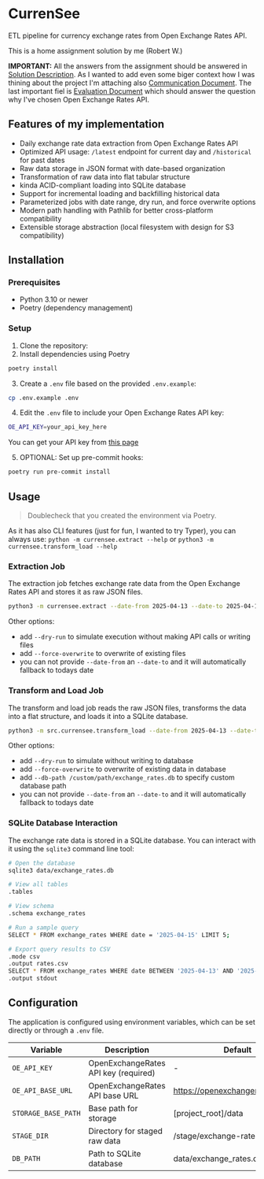 # CurrenSee

ETL pipeline for currency exchange rates from Open Exchange Rates API.

This is a home assignment solution by me (Robert W.)

**IMPORTANT:**
All the answers from the assignment should be answered in [Solution Description](docs/SOLUTION_DESCRIPTION.md).
As I wanted to add even some biger context how I was thining about the project I'm attaching also [Communication Document](docs/COMMUNICATION.md). The last important fiel is [Evaluation Document](docs/EVALUATION.md) which should answer the question why I've chosen Open Exchange Rates API.

## Features of my implementation

- Daily exchange rate data extraction from Open Exchange Rates API
- Optimized API usage: `/latest` endpoint for current day and `/historical` for past dates
- Raw data storage in JSON format with date-based organization
- Transformation of raw data into flat tabular structure
- kinda ACID-compliant loading into SQLite database
- Support for incremental loading and backfilling historical data
- Parameterized jobs with date range, dry run, and force overwrite options
- Modern path handling with Pathlib for better cross-platform compatibility
- Extensible storage abstraction (local filesystem with design for S3 compatibility)

## Installation

### Prerequisites

- Python 3.10 or newer
- Poetry (dependency management)

### Setup

1. Clone the repository:
2. Install dependencies using Poetry

```bash
poetry install
```

3. Create a `.env` file based on the provided `.env.example`:

```bash
cp .env.example .env
```

4. Edit the `.env` file to include your Open Exchange Rates API key:

```bash
OE_API_KEY=your_api_key_here
```

You can get your API key from [this page](https://openexchangerates.org/signup/free)

5. OPTIONAL: Set up pre-commit hooks:

```bash
poetry run pre-commit install
```

## Usage

> Doublecheck that you created the environment via Poetry.

As it has also CLI features (just for fun, I wanted to try Typer), you can always use: `python -m currensee.extract --help` or `python3 -m currensee.transform_load --help`

### Extraction Job

The extraction job fetches exchange rate data from the Open Exchange Rates API and stores it as raw JSON files.

```bash
python3 -m currensee.extract --date-from 2025-04-13 --date-to 2025-04-15
```

Other options:
- add `--dry-run` to simulate execution without making API calls or writing files
- add `--force-overwrite` to overwrite of existing files
- you can not provide `--date-from` an `--date-to` and it will automatically fallback to todays date


### Transform and Load Job

The transform and load job reads the raw JSON files, transforms the data into a flat structure, and loads it into a SQLite database.

```bash
python3 -m src.currensee.transform_load --date-from 2025-04-13 --date-to 2025-04-15
```
Other options:
- add `--dry-run` to simulate without writing to database
- add `--force-overwrite` to overwrite of existing data in database
- add `--db-path /custom/path/exchange_rates.db` to specify custom database path
- you can not provide `--date-from` an `--date-to` and it will automatically fallback to todays date

### SQLite Database Interaction

The exchange rate data is stored in a SQLite database. You can interact with it using the `sqlite3` command line tool:

```bash
# Open the database
sqlite3 data/exchange_rates.db

# View all tables
.tables

# View schema
.schema exchange_rates

# Run a sample query
SELECT * FROM exchange_rates WHERE date = '2025-04-15' LIMIT 5;

# Export query results to CSV
.mode csv
.output rates.csv
SELECT * FROM exchange_rates WHERE date BETWEEN '2025-04-13' AND '2025-04-15';
.output stdout
```

## Configuration

The application is configured using environment variables, which can be set directly or through a `.env` file.

| Variable | Description | Default |
|----------|-------------|---------|
| `OE_API_KEY` | OpenExchangeRates API key (required) | - |
| `OE_API_BASE_URL` | OpenExchangeRates API base URL | https://openexchangerates.org/api |
| `STORAGE_BASE_PATH` | Base path for storage | [project_root]/data |
| `STAGE_DIR` | Directory for staged raw data | /stage/exchange-rates/daily |
| `DB_PATH` | Path to SQLite database | data/exchange_rates.db |
